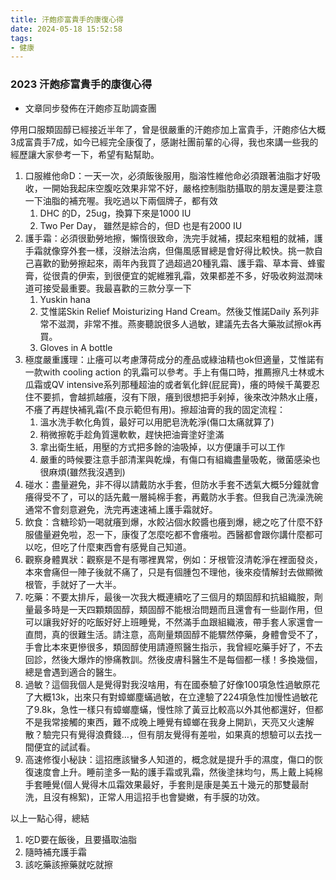 ```yaml
---
title: 汗皰疹富貴手的康復心得
date: 2024-05-18 15:52:58
tags:
- 健康
---
```


### 2023 汗皰疹富貴手的康復心得

* 文章同步發佈在汗皰疹互助調查團

停用口服類固醇已經接近半年了，曾是很嚴重的汗皰疹加上富貴手，汗皰疹佔大概3成富貴手7成，如今已經完全康復了，感謝社團前輩的心得，我也來講一些我的經歷讓大家參考一下，希望有點幫助。

1. 口服維他命D：一天一次，必須飯後服用，脂溶性維他命必須跟著油脂才好吸收，一開始我起床空腹吃效果非常不好，嚴格控制脂肪攝取的朋友還是要注意一下油脂的補充喔。我吃過以下兩個牌子，都有效
    1. DHC 的D，25ug，換算下來是1000 IU
    2. Two Per Day， 雖然是綜合的，但D 也是有2000 IU
2. 護手霜：必須很勤勞地擦，懶惰很致命，洗完手就補，摸起來粗粗的就補，護手霜就像穿外套一樣，沒辦法治病，但傷風感冒總是會好得比較快。挑一款自己喜歡的勤勞擦起來，兩年內我買了過超過20種乳霜、護手霜、草本膏、蜂蜜膏，從很貴的伊索，到很便宜的妮維雅乳霜，效果都差不多，好吸收夠滋潤味道可接受最重要。我最喜歡的三款分享一下
    1. Yuskin hana
    2. 艾惟諾Skin Relief Moisturizing Hand Cream。然後艾惟諾Daily 系列非常不滋潤，非常不推。燕麥聽說很多人過敏，建議先去各大藥妝試擦ok再買。
    3. Gloves in A bottle
3. 極度嚴重護理：止癢可以考慮薄荷成分的產品或綠油精也ok但適量，艾惟諾有一款with cooling action 的乳霜可以參考。手上有傷口時，推薦擦凡士林或木瓜霜或QV intensive系列那種超油的或者氧化鋅(屁屁膏)，癢的時候千萬要忍住不要抓，會越抓越癢，沒有下限，癢到很想把手剁掉，後來改沖熱水止癢，不癢了再趕快補乳霜(不良示範但有用)。擦超油膏的我的固定流程：
    1. 溫水洗手軟化角質，最好可以用肥皂洗乾淨(傷口太痛就算了)
    2. 稍微擦乾手趁角質還軟軟，趕快把油膏塗好塗滿 
    3. 拿出衛生紙，用壓的方式把多餘的油吸掉，以方便讓手可以工作
    4. 嚴重的時候要注意手部清潔與乾燥，有傷口有組織盡量吸乾，黴菌感染也很麻煩(雖然我沒遇到)
4. 碰水：盡量避免，非不得以請戴防水手套，但防水手套不透氣大概5分鐘就會癢得受不了，可以的話先戴一層純棉手套，再戴防水手套。但我自己洗澡洗碗通常不會刻意避免，洗完再速速補上護手霜就好。
5. 飲食：含糖珍奶一喝就癢到爆，水餃沾個水餃醬也癢到爆，總之吃了什麼不舒服儘量避免啦，忍一下，康復了怎麼吃都不會癢啦。西醫都會跟你講什麼都可以吃，但吃了什麼東西會有感覺自己知道。
6. 觀察身體異狀：觀察是不是有哪裡異常，例如：牙根管沒清乾淨在裡面發炎，本來會痛但一陣子後就不痛了，只是有個腫包不理他，後來疫情解封去做顯微根管，手就好了一大半。
7. 吃藥：不要太排斥，最後一次我大概連續吃了三個月的類固醇和抗組織胺，劑量最多時是一天四顆類固醇，類固醇不能根治問題而且還會有一些副作用，但可以讓我好好的吃飯好好上班睡覺，不然滿手血跟組織液，帶手套人家還會一直問，真的很難生活。請注意，高劑量類固醇不能驟然停藥，身體會受不了，手會比本來更慘很多，類固醇使用請遵照醫生指示，我曾經吃藥手好了，不去回診，然後大爆炸的慘痛教訓。然後皮膚科醫生不是每個都一樣！多換幾個，總是會遇到適合的醫生。
8. 過敏？這個我個人是覺得對我沒啥用，有在國泰驗了好像100項急性過敏原花了大概13k，出來只有對蟑螂塵蟎過敏，在立達驗了224項急性加慢性過敏花了9.8k，急性一樣只有蟑螂塵蟎，慢性除了黃豆比較高以外其他都還好，但都不是我常接觸的東西，難不成晚上睡覺有蟑螂在我身上開趴，天亮又火速解散？驗完只有覺得浪費錢…，但有朋友覺得有差啦，如果真的想驗可以去找一間便宜的試試看。
9. 高速修復小秘訣：這招應該蠻多人知道的，概念就是提升手的濕度，傷口的恢復速度會上升。睡前塗多一點的護手霜或乳霜，然後塗抹均勻，馬上戴上純棉手套睡覺(個人覺得木瓜霜效果最好，手套則是康是美五十幾元的那雙最耐洗，且沒有棉絮)，正常人用這招手也會變嫩，有手膜的功效。

以上一點心得，總結

1. 吃D要在飯後，且要攝取油脂
2. 隨時補充護手霜
3. 該吃藥該擦藥就吃就擦

